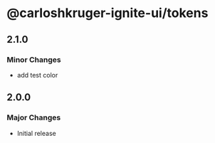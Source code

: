 # @carloshkruger-ignite-ui/tokens

## 2.1.0

### Minor Changes

- add test color

## 2.0.0

### Major Changes

- Initial release
